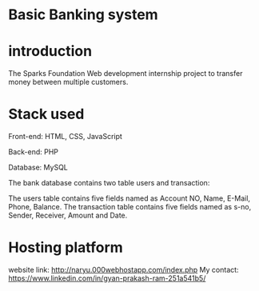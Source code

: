 # Basic Banking system

# introduction
The Sparks Foundation Web development internship project to transfer money between multiple customers.

# Stack used
Front-end: HTML, CSS, JavaScript

Back-end: PHP

Database: MySQL

The bank database contains two table users and transaction:

The users table contains five fields named as Account NO, Name, E-Mail, Phone, Balance.
The transaction table contains five fields named as s-no, Sender, Receiver, Amount and Date.

# Hosting platform
website link: http://naryu.000webhostapp.com/index.php
My contact: https://www.linkedin.com/in/gyan-prakash-ram-251a541b5/

